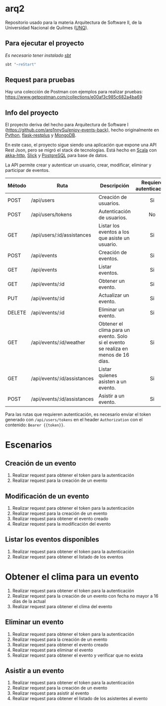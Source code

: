 # arq2

Repositorio usado para la materia Arquitectura de Software II, de la Universidad Nacional de Quilmes ([UNQ](http://www.unq.edu.ar)).

## Para ejecutar el proyecto

_Es necesario tener instalado [sbt](https://www.scala-sbt.org/download.html)_

```sh
sbt "~reStart"
```

## Request para pruebas

Hay una colección de Postman con ejemplos para realizar pruebas:  
https://www.getpostman.com/collections/e00af3c985c682a4ba69

## Info del proyecto

El proyecto deriva del hecho para Arquitectura de Software I (https://github.com/arq1nnySu/enjoy-events-back), hecho originalmente en [Python](https://www.python.org), [flask-restplus](https://flask-restplus.readthedocs.io/en/stable/) y [MongoDB](https://www.mongodb.com).

En este caso, el proyecto sigue siendo una aplicación que expone una API Rest Json, pero se migró el stack de tecnologías. Está hecho en [Scala](https://www.scala-lang.org) con [akka-http](https://doc.akka.io/docs/akka-http/current/index.html), [Slick](https://slick.lightbend.com) y [PostgreSQL](https://www.postgresql.org) para base de datos.

La API permite crear y autenticar un usuario, crear, modificar, eliminar y participar de eventos.

| Método | Ruta                        | Descripción                                     | Requiere autenticación |
| ------ | --------------------------- | ----------------------------------------------- | :--------------------: |
| POST   | /api/users                  | Creación de usuarios.                           | Si                     |
| POST   | /api/users/tokens           | Autenticación de usuarios.                      | No                     |
| GET    | /api/users/:id/assistances  | Listar los eventos a los que asiste un usuario. | Si                     |
| POST   | /api/events                 | Creación de eventos.                            | Si                     |
| GET    | /api/events                 | Listar eventos.                                 | Si                     |
| GET    | /api/events/:id             | Obtener un evento.                              | Si                     |
| PUT    | /api/events/:id             | Actualizar un evento.                           | Si                     |
| DELETE | /api/events/:id             | Eliminar un evento.                             | Si                     |
| GET    | /api/events/:id/weather     | Obtener el clima para un evento. Solo si el evento se realiza en menos de 16 días. | Si |
| GET    | /api/events/:id/assistances | Listar quienes asisten a un evento.             | Si                     |
| POST   | /api/events/:id/assistances | Asistir a un evento.                            | Si                     |

Para las rutas que requieren autenticación, es necesario enviar el token generado con `/api/users/tokens` en el header `Authorization` con el contenido: `Bearer {{token}}`.

# Escenarios

## Creación de un evento

1. Realizar request para obtener el token para la autenticación
1. Realizar request para la creación de un evento

## Modificación de un evento

1. Realizar request para obtener el token para la autenticación
1. Realizar request para la creación de un evento
1. Realizar request para obtener el evento creado
1. Realizar request para la modificación del evento

## Listar los eventos disponibles

1. Realizar request para obtener el token para la autenticación
1. Realizar request para obtener el listado de los eventos

# Obtener el clima para un evento

1. Realizar request para obtener el token para la autenticación
1. Realizar request para la creación de un evento con fecha no mayor a 16 días de la actual
1. Realizar request para obtener el clima del evento

## Eliminar un evento

1. Realizar request para obtener el token para la autenticación
1. Realizar request para la creación de un evento
1. Realizar request para obtener el evento creado
1. Realizar request para eliminar el evento
1. Realizar request para obtener el evento y verificar que no exista

## Asistir a un evento

1. Realizar request para obtener el token para la autenticación
1. Realizar request para la creación de un evento
1. Realizar request para asistir al evento
1. Realizar request para obtener el listado de los asistentes al evento
